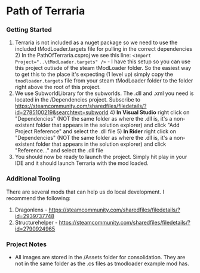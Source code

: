 # Path of Terraria

### Getting Started
1) Terraria is not included as a nuget package so we need to use the included tModLoader.targets file for pulling in the correct dependencies
    2) In the PathOfTerraria.csproj we see this line: `<Import Project="..\tModLoader.targets" />` - I have this setup so you can use this project outisde of the steam tModLoader folder. So the easiest way to get this to the place it's expecting (1 level up) simply copy the `tmodloader.targets` file from your steam tModLoader folder to the folder right above the root of this project.
3) We use SubworldLibrary for the subworlds. The .dll and .xml you need is located in the /Dependencies project. Subscribe to https://steamcommunity.com/sharedfiles/filedetails/?id=2785100219&searchtext=subworld
   4) **In Visual Studio** right click on "Dependencies" (NOT the same folder as where the .dll is, it's a non-existent folder that appears in the solution explorer) and click "Add Project Reference" and select the .dll file
   5) **In Rider** right click on "Dependencies"  (NOT the same folder as where the .dll is, it's a non-existent folder that appears in the solution explorer) and click "Reference..." and select the .dll file
4) You should now be ready to launch the project. Simply hit play in your IDE and it should launch Terraria with the mod loaded.


### Additional Tooling
There are several mods that can help us do local development. I recommend the following:
1) Dragonlens - https://steamcommunity.com/sharedfiles/filedetails/?id=2939737748
2) Structurehelper - https://steamcommunity.com/sharedfiles/filedetails/?id=2790924965


### Project Notes
* All images are stored in the /Assets folder for consolidation. They are not in the same folder as the .cs files as tmodloader example mod has.